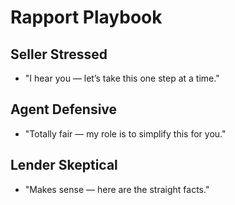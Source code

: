 # Rapport Playbook

## Seller Stressed
- "I hear you — let’s take this one step at a time."

## Agent Defensive
- "Totally fair — my role is to simplify this for you."

## Lender Skeptical
- "Makes sense — here are the straight facts."
